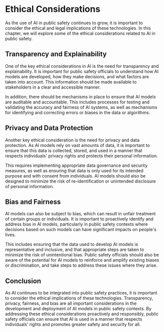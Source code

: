 Ethical Considerations
==========================================================================================

As the use of AI in public safety continues to grow, it is important to consider the ethical and legal implications of these technologies. In this chapter, we will explore some of the ethical considerations related to AI in public safety.

Transparency and Explainability
-------------------------------

One of the key ethical considerations in AI is the need for transparency and explainability. It is important for public safety officials to understand how AI models are developed, how they make decisions, and what factors are taken into account. This information should be made available to stakeholders in a clear and accessible manner.

In addition, there should be mechanisms in place to ensure that AI models are auditable and accountable. This includes processes for testing and validating the accuracy and fairness of AI systems, as well as mechanisms for identifying and correcting errors or biases in the data or algorithms.

Privacy and Data Protection
---------------------------

Another key ethical consideration is the need for privacy and data protection. As AI models rely on vast amounts of data, it is important to ensure that this data is collected, stored, and used in a manner that respects individuals' privacy rights and protects their personal information.

This requires implementing appropriate data governance and security measures, as well as ensuring that data is only used for its intended purpose and with consent from individuals. AI models should also be designed to minimize the risk of re-identification or unintended disclosure of personal information.

Bias and Fairness
-----------------

AI models can also be subject to bias, which can result in unfair treatment of certain groups or individuals. It is important to proactively identify and address bias in AI models, particularly in public safety contexts where decisions based on such models can have significant impacts on people's lives.

This includes ensuring that the data used to develop AI models is representative and inclusive, and that appropriate steps are taken to minimize the risk of unintentional bias. Public safety officials should also be aware of the potential for AI models to reinforce and amplify existing biases or discrimination, and take steps to address these issues where they arise.

Conclusion
----------

As AI continues to be integrated into public safety practices, it is important to consider the ethical implications of these technologies. Transparency, privacy, fairness, and bias are all important considerations in the development and deployment of AI models in public safety contexts. By addressing these ethical considerations proactively and responsibly, public safety officials can ensure that AI is used in a manner that respects individuals' rights and promotes greater safety and security for all.
